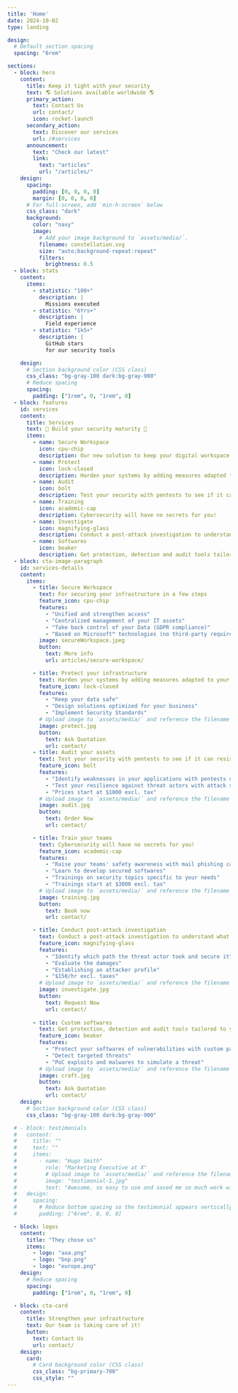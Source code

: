 ```yaml
---
title: 'Home'
date: 2024-10-02
type: landing

design:
  # Default section spacing
  spacing: "6rem"

sections:
  - block: hero
    content:
      title: Keep it tight with your security
      text: 🌎 Solutions available worldwide 🌎
      primary_action:
        text: Contact Us
        url: contact/
        icon: rocket-launch
      secondary_action:
        text: Discover our services
        url: /#services
      announcement:
        text: "Check our latest"
        link:
          text: "articles"
          url: "/articles/"
    design:
      spacing:
        padding: [0, 0, 0, 0]
        margin: [0, 0, 0, 0]
      # For full-screen, add `min-h-screen` below
      css_class: "dark"
      background:
        color: "navy"
        image:
          # Add your image background to `assets/media/`.
          filename: constellation.svg
          size: "auto;background-repeat:repeat"
          filters:
            brightness: 0.5
  - block: stats
    content:
      items:
        - statistic: "100+"
          description: |
            Missions executed
        - statistic: "6Yrs+"
          description: |
            Field experience
        - statistic: "1k5+"
          description: |
            GitHub stars  
            for our security tools

    design:
      # Section background color (CSS class)
      css_class: "bg-gray-100 dark:bg-gray-900"
      # Reduce spacing
      spacing:
        padding: ["1rem", 0, "1rem", 0]
  - block: features
    id: services
    content:
      title: Services
      text: 🧱 Build your security maturity 🧱
      items:
        - name: Secure Workspace
          icon: cpu-chip
          description: Our new solution to keep your digital workspace secured
        - name: Protect
          icon: lock-closed
          description: Harden your systems by adding measures adapted to your infrastructure
        - name: Audit
          icon: bolt
          description: Test your security with pentests to see if it can resist to threat actors!
        - name: Training
          icon: academic-cap
          description: Cybersecurity will have no secrets for you!
        - name: Investigate
          icon: magnifying-glass
          description: Conduct a post-attack investigation to understand what happened
        - name: Softwares
          icon: beaker
          description: Get protection, detection and audit tools tailored to your needs
  - block: cta-image-paragraph
    id: services-details
    content:
      items:
        - title: Secure Workspace
          text: For securing your infrastructure in a few steps
          feature_icon: cpu-chip
          features:
            - "Unified and strengthen access"
            - "Centralized management of your IT assets"
            - "Take back control of your Data (GDPR compliance)"
            - "Based on Microsoft™ technologies (no third-party required)"
          image: secureWorkspace.jpeg
          button:
            text: More info
            url: articles/secure-workspace/

        - title: Protect your infrastructure
          text: Harden your systems by adding measures adapted to your infrastructure
          feature_icon: lock-closed
          features:
            - "Keep your data safe"
            - "Design solutions optimized for your business"
            - "Implement Security Standards"
          # Upload image to `assets/media/` and reference the filename here
          image: protect.jpg
          button:
            text: Ask Quotation
            url: contact/
        - title: Audit your assets
          text: Test your security with pentests to see if it can resist to threat actors!
          feature_icon: bolt
          features:
            - "Identify weaknesses in your applications with pentests using automated tools and advanced attacks depending of your needs"
            - "Test your resilience against threat actors with attack simulations (red team, insider compromission...)"
            - "Prices start at $1000 excl. tax"
          # Upload image to `assets/media/` and reference the filename here
          image: audit.jpg
          button:
            text: Order Now
            url: contact/

        - title: Train your teams
          text: Cybersecurity will have no secrets for you!
          feature_icon: academic-cap
          features:
            - "Raise your teams' safety awareness with mail phishing campaigns"
            - "Learn to develop secured softwares"
            - "Trainings on security topics specific to your needs"
            - "Trainings start at $3000 excl. tax"
          # Upload image to `assets/media/` and reference the filename here
          image: training.jpg
          button:
            text: Book now
            url: contact/

        - title: Conduct post-attack investigation
          text: Conduct a post-attack investigation to understand what happened
          feature_icon: magnifying-glass
          features:
            - "Identify which path the threat actor took and secure it"
            - "Evaluate the damages"
            - "Establishing an attacker profile"
            - "$150/hr excl. taxes"
          # Upload image to `assets/media/` and reference the filename here
          image: investigate.jpg
          button:
            text: Request Now
            url: contact/
        
        - title: Custom softwares
          text: Get protection, detection and audit tools tailored to your needs
          feature_icon: beaker
          features:
            - "Protect your softwares of vulnerabilities with custom patching"
            - "Detect targeted threats"
            - "PoC exploits and malwares to simulate a threat"
          # Upload image to `assets/media/` and reference the filename here
          image: craft.jpg
          button:
            text: Ask Quotation
            url: contact/
    design:
      # Section background color (CSS class)
      css_class: "bg-gray-100 dark:bg-gray-900"

  # - block: testimonials
  #   content:
  #     title: ""
  #     text: ""
  #     items:
  #       - name: "Hugo Smith"
  #         role: "Marketing Executive at X"
  #         # Upload image to `assets/media/` and reference the filename here
  #         image: "testimonial-1.jpg"
  #         text: "Awesome, so easy to use and saved me so much work with the swappable pre-designed sections!"
  #   design:
  #     spacing:
  #       # Reduce bottom spacing so the testimonial appears vertically centered between sections
  #       padding: ["6rem", 0, 0, 0]

  - block: logos
    content:
      title: "They chose us"
      items:
        - logo: "axa.png"
        - logo: "bnp.png"
        - logo: "europe.png"
    design:
      # Reduce spacing
      spacing:
        padding: ["1rem", 0, "1rem", 0]

  - block: cta-card
    content:
      title: Strengthen your infrastructure
      text: Our team is taking care of it!
      button:
        text: Contact Us
        url: contact/
    design:
      card:
        # Card background color (CSS class)
        css_class: "bg-primary-700"
        css_style: ""
---
```

